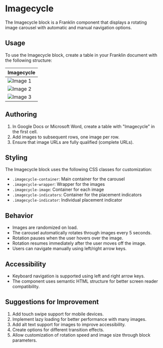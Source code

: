 # Imagecycle

The Imagecycle block is a Franklin component that displays a rotating image carousel with automatic and manual navigation options.

## Usage

To use the Imagecycle block, create a table in your Franklin document with the following structure:

| Imagecycle |
|------------|
| ![Image 1](https://example.com/image1.jpg) |
| ![Image 2](https://example.com/image2.jpg) |
| ![Image 3](https://example.com/image3.jpg) |

## Authoring

1. In Google Docs or Microsoft Word, create a table with "Imagecycle" in the first cell.
2. Add images to subsequent rows, one image per row.
3. Ensure that image URLs are fully qualified (complete URLs).

## Styling

The Imagecycle block uses the following CSS classes for customization:
- `.imagecycle-container`: Main container for the carousel
- `.imagecycle-wrapper`: Wrapper for the images
- `.imagecycle-image`: Container for each image
- `.imagecycle-indicators`: Container for the placement indicators
- `.imagecycle-indicator`: Individual placement indicator

## Behavior

- Images are randomized on load.
- The carousel automatically rotates through images every 5 seconds.
- Rotation pauses when the user hovers over the image.
- Rotation resumes immediately after the user moves off the image.
- Users can navigate manually using left/right arrow keys.

## Accessibility

- Keyboard navigation is supported using left and right arrow keys.
- The component uses semantic HTML structure for better screen reader compatibility.

## Suggestions for Improvement

1. Add touch swipe support for mobile devices.
2. Implement lazy loading for better performance with many images.
3. Add alt text support for images to improve accessibility.
4. Create options for different transition effects.
5. Allow customization of rotation speed and image size through block parameters.